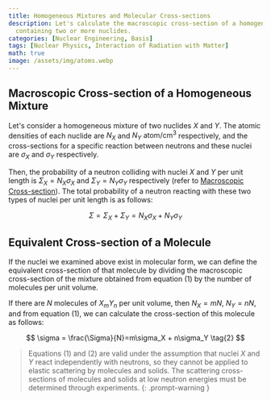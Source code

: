 ```yaml
---
title: Homogeneous Mixtures and Molecular Cross-sections
description: Let's calculate the macroscopic cross-section of a homogeneous mixture
  containing two or more nuclides.
categories: [Nuclear Engineering, Basis]
tags: [Nuclear Physics, Interaction of Radiation with Matter]
math: true
image: /assets/img/atoms.webp
---
```

## Macroscopic Cross-section of a Homogeneous Mixture
Let's consider a homogeneous mixture of two nuclides $X$ and $Y$. The atomic densities of each nuclide are $N_X$ and $N_Y$ $\text{atom/cm}^3$ respectively, and the cross-sections for a specific reaction between neutrons and these nuclei are $\sigma_X$ and $\sigma_Y$ respectively.

Then, the probability of a neutron colliding with nuclei $X$ and $Y$ per unit length is $\Sigma_X=N_X\sigma_X$ and $\Sigma_Y=N_Y\sigma_Y$ respectively (refer to [Macroscopic Cross-section](/posts/Neutron-Interactions-and-Cross-sections/#macroscopic-cross-section)). The total probability of a neutron reacting with these two types of nuclei per unit length is as follows:

$$ \Sigma = \Sigma_X + \Sigma_Y = N_X\sigma_X + N_Y\sigma_Y \tag{1}$$

## Equivalent Cross-section of a Molecule
If the nuclei we examined above exist in molecular form, we can define the equivalent cross-section of that molecule by dividing the macroscopic cross-section of the mixture obtained from equation (1) by the number of molecules per unit volume.

If there are $N$ molecules of $X_mY_n$ per unit volume, then $N_X=mN$, $N_Y=nN$, and from equation (1), we can calculate the cross-section of this molecule as follows:

$$ \sigma = \frac{\Sigma}{N}=m\sigma_X + n\sigma_Y \tag{2} $$

> Equations (1) and (2) are valid under the assumption that nuclei $X$ and $Y$ react independently with neutrons, so they cannot be applied to elastic scattering by molecules and solids.
> The scattering cross-sections of molecules and solids at low neutron energies must be determined through experiments.
{: .prompt-warning }
